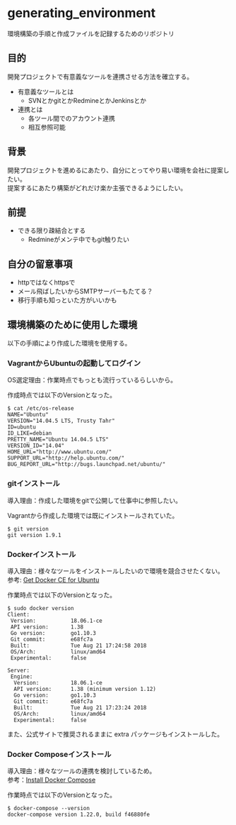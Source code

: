 # generating_environment
環境構築の手順と作成ファイルを記録するためのリポジトリ

## 目的
開発プロジェクトで有意義なツールを連携させる方法を確立する。
- 有意義なツールとは
  - SVNとかgitとかRedmineとかJenkinsとか
- 連携とは
  - 各ツール間でのアカウント連携
  - 相互参照可能

## 背景
開発プロジェクトを進めるにあたり、自分にとってやり易い環境を会社に提案したい。  
提案するにあたり構築がどれだけ楽か主張できるようにしたい。  

## 前提
- できる限り疎結合とする
  - Redmineがメンテ中でもgit触りたい

## 自分の留意事項
- httpではなくhttpsで
- メール飛ばしたいからSMTPサーバーもたてる？
- 移行手順も知っといた方がいいかも

## 環境構築のために使用した環境
以下の手順により作成した環境を使用する。  

### VagrantからUbuntuの起動してログイン
  
OS選定理由：作業時点でもっとも流行っているらしいから。  

作成時点では以下のVersionとなった。  
```
$ cat /etc/os-release
NAME="Ubuntu"
VERSION="14.04.5 LTS, Trusty Tahr"
ID=ubuntu
ID_LIKE=debian
PRETTY_NAME="Ubuntu 14.04.5 LTS"
VERSION_ID="14.04"
HOME_URL="http://www.ubuntu.com/"
SUPPORT_URL="http://help.ubuntu.com/"
BUG_REPORT_URL="http://bugs.launchpad.net/ubuntu/"
```

### gitインストール

導入理由：作成した環境をgitで公開して仕事中に参照したい。  

Vagrantから作成した環境では既にインストールされていた。
```
$ git version
git version 1.9.1
```

### Dockerインストール

導入理由：様々なツールをインストールしたいので環境を競合させたくない。  
参考: [Get Docker CE for Ubuntu](https://docs.docker.com/install/linux/docker-ce/ubuntu/)  

作業時点では以下のVersionとなった。
```
$ sudo docker version
Client:
 Version:           18.06.1-ce
 API version:       1.38
 Go version:        go1.10.3
 Git commit:        e68fc7a
 Built:             Tue Aug 21 17:24:58 2018
 OS/Arch:           linux/amd64
 Experimental:      false

Server:
 Engine:
  Version:          18.06.1-ce
  API version:      1.38 (minimum version 1.12)
  Go version:       go1.10.3
  Git commit:       e68fc7a
  Built:            Tue Aug 21 17:23:24 2018
  OS/Arch:          linux/amd64
  Experimental:     false
```

また、公式サイトで推奨されるままに extra パッケージもインストールした。

### Docker Composeインストール

導入理由：様々なツールの連携を検討しているため。  
参考：[Install Docker Compose](https://docs.docker.com/compose/install/)  

作業時点では以下のVersionとなった。
```
$ docker-compose --version
docker-compose version 1.22.0, build f46880fe
```
